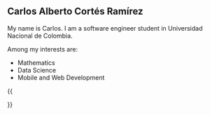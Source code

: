 
## Carlos Alberto Cortés Ramírez

My name is Carlos. I am a software engineer student in Universidad Nacional de Colombia.

Among my interests are:

- Mathematics
- Data Science
- Mobile and Web Development

{{<section>}}
